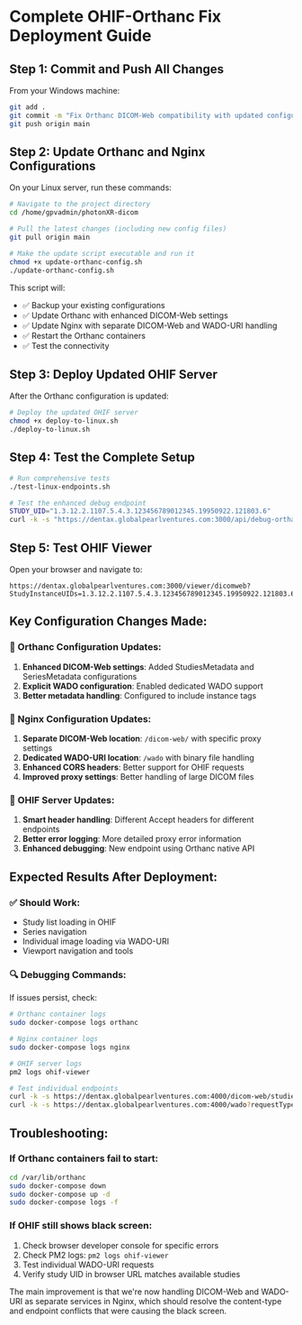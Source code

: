 # Complete OHIF-Orthanc Fix Deployment Guide

## Step 1: Commit and Push All Changes

From your Windows machine:

```bash
git add .
git commit -m "Fix Orthanc DICOM-Web compatibility with updated configurations"
git push origin main
```

## Step 2: Update Orthanc and Nginx Configurations

On your Linux server, run these commands:

```bash
# Navigate to the project directory
cd /home/gpvadmin/photonXR-dicom

# Pull the latest changes (including new config files)
git pull origin main

# Make the update script executable and run it
chmod +x update-orthanc-config.sh
./update-orthanc-config.sh
```

This script will:
- ✅ Backup your existing configurations
- ✅ Update Orthanc with enhanced DICOM-Web settings
- ✅ Update Nginx with separate DICOM-Web and WADO-URI handling
- ✅ Restart the Orthanc containers
- ✅ Test the connectivity

## Step 3: Deploy Updated OHIF Server

After the Orthanc configuration is updated:

```bash
# Deploy the updated OHIF server
chmod +x deploy-to-linux.sh
./deploy-to-linux.sh
```

## Step 4: Test the Complete Setup

```bash
# Run comprehensive tests
./test-linux-endpoints.sh

# Test the enhanced debug endpoint
STUDY_UID="1.3.12.2.1107.5.4.3.123456789012345.19950922.121803.6"
curl -k -s "https://dentax.globalpearlventures.com:3000/api/debug-orthanc-study/$STUDY_UID" | jq .
```

## Step 5: Test OHIF Viewer

Open your browser and navigate to:
```
https://dentax.globalpearlventures.com:3000/viewer/dicomweb?StudyInstanceUIDs=1.3.12.2.1107.5.4.3.123456789012345.19950922.121803.6
```

## Key Configuration Changes Made:

### 🔧 Orthanc Configuration Updates:
1. **Enhanced DICOM-Web settings**: Added StudiesMetadata and SeriesMetadata configurations
2. **Explicit WADO configuration**: Enabled dedicated WADO support
3. **Better metadata handling**: Configured to include instance tags

### 🔧 Nginx Configuration Updates:
1. **Separate DICOM-Web location**: `/dicom-web/` with specific proxy settings
2. **Dedicated WADO-URI location**: `/wado` with binary file handling
3. **Enhanced CORS headers**: Better support for OHIF requests
4. **Improved proxy settings**: Better handling of large DICOM files

### 🔧 OHIF Server Updates:
1. **Smart header handling**: Different Accept headers for different endpoints
2. **Better error logging**: More detailed proxy error information
3. **Enhanced debugging**: New endpoint using Orthanc native API

## Expected Results After Deployment:

### ✅ Should Work:
- Study list loading in OHIF
- Series navigation
- Individual image loading via WADO-URI
- Viewport navigation and tools

### 🔍 Debugging Commands:

If issues persist, check:

```bash
# Orthanc container logs
sudo docker-compose logs orthanc

# Nginx container logs
sudo docker-compose logs nginx

# OHIF server logs
pm2 logs ohif-viewer

# Test individual endpoints
curl -k -s https://dentax.globalpearlventures.com:4000/dicom-web/studies
curl -k -s https://dentax.globalpearlventures.com:4000/wado?requestType=WADO&studyUID=...
```

## Troubleshooting:

### If Orthanc containers fail to start:
```bash
cd /var/lib/orthanc
sudo docker-compose down
sudo docker-compose up -d
sudo docker-compose logs -f
```

### If OHIF still shows black screen:
1. Check browser developer console for specific errors
2. Check PM2 logs: `pm2 logs ohif-viewer`
3. Test individual WADO-URI requests
4. Verify study UID in browser URL matches available studies

The main improvement is that we're now handling DICOM-Web and WADO-URI as separate services in Nginx, which should resolve the content-type and endpoint conflicts that were causing the black screen.
